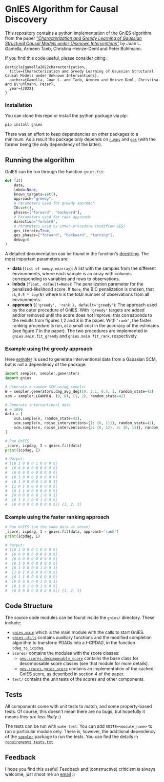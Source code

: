 # GnIES Algorithm for Causal Discovery

This repository contains a python implementation of the GnIES algorithm from the paper [*"Characterization and Greedy Learning of Gaussian Structural Causal Models under Unknown Interventions"*](<TODO: arxiv link>) by Juan L. Gamella, Armeen Taeb, Christina Heinze-Deml and Peter Bühlmann.

If you find this code useful, please consider citing:

```
@article{gamella2022characterization,
  title={Characterization and Greedy Learning of Gaussian Structural Causal Models under Unknown Interventions},
  author={Gamella, Juan L. and Taeb, Armeen and Heinze-Deml, Christina and B\"uhlmann, Peter},
  year={2022}
}
```

### Installation

You can clone this repo or install the python package via pip:

```bash
pip install gnies
```

There was an effort to keep dependencies on other packages to a minimum. As a result the package only depends on [`numpy`](https://numpy.org/) and [`ges`](https://github.com/juangamella/ges) (with the former being the only dependency of the latter).

## Running the algorithm

GnIES can be run through the function `gnies.fit`:

```python
def fit(
    data,
    lmbda=None,
    known_targets=set(),
    approach="greedy",
    # Parameters used for greedy approach
    I0=set(),
    phases=["forward", "backward"],
    # Parameters used for rank approach
    direction="forward",
    # Parameters used by inner-procedure (modified GES)
    ges_iterate=True,
    ges_phases=["forward", "backward", "turning"],
    debug=0
)
```

A detailed documentation can be found in the function's [docstring](https://github.com/juangamella/gnies/blob/develop/gnies/main.py#L40). The most important parameters are:

- **data** (`list of numpy.ndarray`): A list with the samples from the different environments, where each sample is an array with columns corresponding to variables and rows to observations.
- **lmbda** (`float, default=None`): The penalization parameter for the penalized-likelihood score. If `None`, the BIC penalization is chosen, that is, `0.5 * log(N)` where `N` is the total number of observations from all environments.
- **approach** (`{'greedy', 'rank'}, default='greedy'`): The approach used by the outer procedure of GnIES. With `'greedy'` targets are added and/or removed until the score does not improve; this corresponds to the results from figures 1,2 and 3 in the paper. With `'rank'`, the faster ranking procedure is run, at a small cost in the accuracy of the estimates (see figure 7 in the paper). The two procedures are implemented in `gnies.main.fit_greedy` and `gnies.main.fit_rank`, respectively.


### Example using the greedy approach

Here [sempler](https://github.com/juangamella/sempler) is used to generate interventional data from a Gaussian SCM, but is not a dependency of the package.

```python
import sempler, sempler.generators
import gnies

# Generate a random SCM using sempler
W = sempler.generators.dag_avg_deg(10, 2.1, 0.5, 1, random_state=42)
scm = sempler.LGANM(W, (0, 0), (1, 2), random_state=42)

# Generate interventional data
n = 1000
data = [
    scm.sample(n, random_state=42),
    scm.sample(n, noise_interventions={1: (0, 11)}, random_state=42),
    scm.sample(n, noise_interventions={2: (0, 12), 3: (0, 13)}, random_state=42),
]

# Run GnIES
_score, icpdag, I = gnies.fit(data)
print(icpdag, I)

# Output:
# [[0 1 0 0 0 1 0 0 0 0]
#  [0 0 0 0 0 0 0 0 0 0]
#  [0 0 0 0 0 0 0 0 0 0]
#  [0 1 0 0 0 0 0 0 0 0]
#  [0 1 0 0 0 0 1 0 0 1]
#  [1 0 1 0 0 0 0 0 0 0]
#  [0 1 1 0 0 0 0 0 0 0]
#  [0 0 0 0 0 0 1 0 0 1]
#  [0 1 0 1 0 0 1 0 0 0]
#  [0 0 0 0 0 0 0 0 0 0]] {1, 2, 3}
```

### Example using the faster ranking approach

```python
# Run GnIES (on the same data as above)
_score, icpdag, I = gnies.fit(data, approach='rank')
print(icpdag, I)

# Output:
# [[0 1 0 0 0 1 0 0 0 0]
#  [0 0 0 0 0 0 0 0 0 0]
#  [0 0 0 0 0 0 0 0 0 0]
#  [0 1 0 0 0 0 0 0 0 0]
#  [0 1 0 0 0 0 1 0 0 1]
#  [1 0 1 0 0 0 0 0 0 0]
#  [0 1 1 0 0 0 0 0 0 0]
#  [0 0 0 0 0 0 1 0 0 1]
#  [0 1 0 1 0 0 1 0 0 0]
#  [0 0 0 0 0 0 0 0 0 0]] {1, 2, 3}
```

## Code Structure

The source code modules can be found inside the `gnies/` directory. These include:

  - [`gnies.main`](gnies/main.py) which is the main module with the calls to start GnIES.
  - [`gnies.utils`](gnies/utils.py) contains auxiliary functions and the modified completion algorithm to transform PDAGs into a I-CPDAG, in the function `pdag_to_icpdag`.
  - `scores/` contains the modules with the score classes:
      - [`ges.scores.decomposable_score`](gnies/scores/decomposable_score.py) contains the base class for decomposable score classes (see that module for more details).
      - [`ges.scores.gnies_score`](gnies/scores/gnies_score.py) contains an implementation of the cached GnIES score, as described in section 4 of the paper.
   - `test/` contains the unit tests of the scores and other components.

## Tests

All components come with unit tests to match, and some property-based tests. Of course, this doesn't mean there are no bugs, but hopefully it means *they are less likely* :)

The tests can be run with `make test`. You can add `SUITE=<module_name>` to run a particular module only. There is, however, the additional dependency of the [`sempler`](https://github.com/juangamella/sempler) package to run the tests. You can find the details in [`requirements_tests.txt`](requirements_tests.txt).

## Feedback

I hope you find this useful! Feedback and (constructive) criticism is always welcome, just shoot me an [email](mailto:juan.gamella@stat.math.ethz.ch) :)
